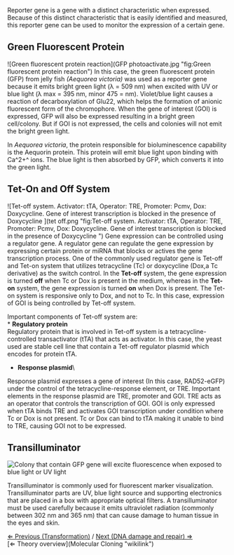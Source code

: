Reporter gene is a gene with a distinct characteristic when expressed.
Because of this distinct characteristic that is easily identified and
measured, this reporter gene can be used to monitor the expression of a
certain gene.

Green Fluorescent Protein
-------------------------

![Green fluorescent protein
reaction](GFP photoactivate.jpg "fig:Green fluorescent protein reaction")
In this case, the green fluorescent protein (GFP) from jelly fish
*(Aequorea victoria)* was used as a reporter gene because it emits
bright green light (λ = 509 nm) when excited with UV or blue light (λ
max = 395 nm, minor 475 = nm). Violet/blue light causes a reaction of
decarboxylation of Glu22, which helps the formation of anionic
fluorescent form of the chromophore. When the gene of interest (GOI) is
expressed, GFP will also be expressed resulting in a bright green
cell/colony. But if GOI is not expressed, the cells and colonies will
not emit the bright green light.

In *Aequorea victoria*, the protein responsible for bioluminescence
capability is the Aequorin protein. This protein will emit blue light
upon binding with Ca^2+^ ions. The blue light is then absorbed by GFP,
which converts it into the green light.

Tet-On and Off System
---------------------

![Tet-off system. Activator: tTA, Operator: TRE, Promoter: Pcmv, Dox:
Doxycycline. Gene of interest transcription is blocked in the presence
of Doxycycline
](tet off.png "fig:Tet-off system. Activator: tTA, Operator: TRE, Promoter: Pcmv, Dox: Doxycycline. Gene of interest transcription is blocked in the presence of Doxycycline ")
Gene expression can be controlled using a regulator gene. A regulator
gene can regulate the gene expression by expressing certain protein or
miRNA that blocks or actives the gene transcription process. One of the
commonly used regulator gene is Tet-off and Tet-on system that utilizes
tetracycline (Tc) or doxycycline (Dox,a Tc derivative) as the switch
control. In the **Tet-off** system, the gene expression is turned
**off** when Tc or Dox is present in the medium, whereas in the
**Tet-on** system, the gene expression is turned **on** when Dox is
present. The Tet-on system is responsive only to Dox, and not to Tc. In
this case, expression of GOI is being controlled by Tet-off system.

Important components of Tet-off system are:\
\* **Regulatory protein**\
Regulatory protein that is involved in Tet-off system is a
tetracycline-controlled transactivator (tTA) that acts as activator. In
this case, the yeast used are stable cell line that contain a Tet-off
regulator plasmid which encodes for protein tTA.

-   **Response plasmid**\

Response plasmid expresses a gene of interest (In this case, RAD52-eGFP)
under the control of the tetracycline-response element, or TRE.
Important elements in the response plasmid are TRE, promoter and GOI.
TRE acts as an operator that controls the transcription of GOI. GOI is
only expressed when tTA binds TRE and activates GOI transcription under
condition where Tc or Dox is not present. Tc or Dox can bind to tTA
making it unable to bind to TRE, causing GOI not to be expressed.

Transilluminator
----------------

![ Colony that contain GFP gene will excite fluorescence when exposed to
blue light or UV
light](GFP.png " Colony that contain GFP gene will excite fluorescence when exposed to blue light or UV light")

Transilluminator is commonly used for fluorescent marker visualization.
Transilluminator parts are UV, blue light source and supporting
electronics that are placed in a box with appropriate optical filters. A
transilluminator must be used carefully because it emits ultraviolet
radiation (commonly between 302 nm and 365 nm) that can cause damage to
human tissue in the eyes and skin.

[⇐ Previous (Transformation)](Transformation "wikilink") / [Next (DNA
damage and repair) ⇒](DNA_damage_and_repair "wikilink")\
[⇐ Theory overview](Molecular Cloning "wikilink")


